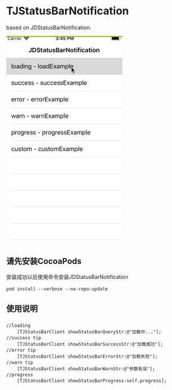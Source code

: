 # TJStatusBarNotification
based on JDStatusBarNotification.

![image](https://github.com/wangpt/TJStatusBarNotification/blob/master/TJStatusBarNotification/Sources/play.gif)

## 请先安装CocoaPods
安装成功以后使用命令安装JDStatusBarNotification
```
pod install --verbose --no-repo-update
```

## 使用说明
###
```objc
//loading
    [TJStatusBarClient showStatusBarQueryStr:@"加载中..."];
//success tip
    [TJStatusBarClient showStatusBarSuccessStr:@"加载成功"];
//error tip
    [TJStatusBarClient showStatusBarErrorStr:@"加载失败"];
//warn tip
    [TJStatusBarClient showStatusBarWarnStr:@"参数有误"];
//progress
    [TJStatusBarClient showStatusBarProgress:self.progress];

```

